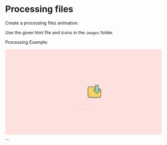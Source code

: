 # Processing files

Create a processing files animation.

Use the given html file and icons in the `images` folder.

Processing Example:

![](./processing-example.gif)
...
